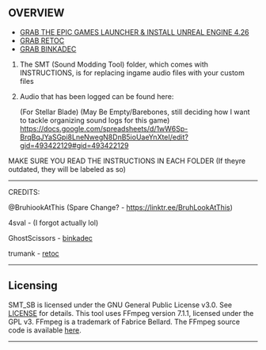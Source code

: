 OVERVIEW 
--------------------------------------------------------------

- [GRAB THE EPIC GAMES LAUNCHER & INSTALL UNREAL ENGINE 4.26](https://store.epicgames.com/en-US/download)
- [GRAB RETOC](https://github.com/trumank/retoc/releases/download/v0.1.2/retoc-x86_64-pc-windows-msvc.zip)
- [GRAB BINKADEC](https://github.com/4sval/FModel/files/14970514/binkadec.zip)

1. The SMT (Sound Modding Tool) folder, which comes with INSTRUCTIONS, is for replacing ingame audio files with your custom files
2. Audio that has been logged can be found here:

   (For Stellar Blade) (May Be Empty/Barebones, still deciding how I want to tackle organizing sound logs for this game)
   https://docs.google.com/spreadsheets/d/1wW6Sp-BrqBqJYaSGpi8LneNwegN8DnB5ioUaeYnXteI/edit?gid=493422129#gid=493422129

MAKE SURE YOU READ THE INSTRUCTIONS IN EACH FOLDER (If theyre outdated, they will be labeled as so)

--------------------------------------------------------------
CREDITS:

@BruhiookAtThis (Spare Change? - https://linktr.ee/BruhLookAtThis)

4sval - (I forgot actually lol)

GhostScissors - [binkadec](https://github.com/4sval/FModel/files/14970514/binkadec.zip)

trumank - [retoc](https://github.com/trumank/retoc)

--------------------------------------------------------------
## Licensing

SMT_SB is licensed under the GNU General Public License v3.0. See [LICENSE](LICENSE.md) for details.
This tool uses FFmpeg version 7.1.1, licensed under the GPL v3. FFmpeg is a trademark of Fabrice Bellard. The FFmpeg source code is available [here](https://github.com/FFmpeg/FFmpeg/releases/tag/n7.1.1).

--------------------------------------------------------------
